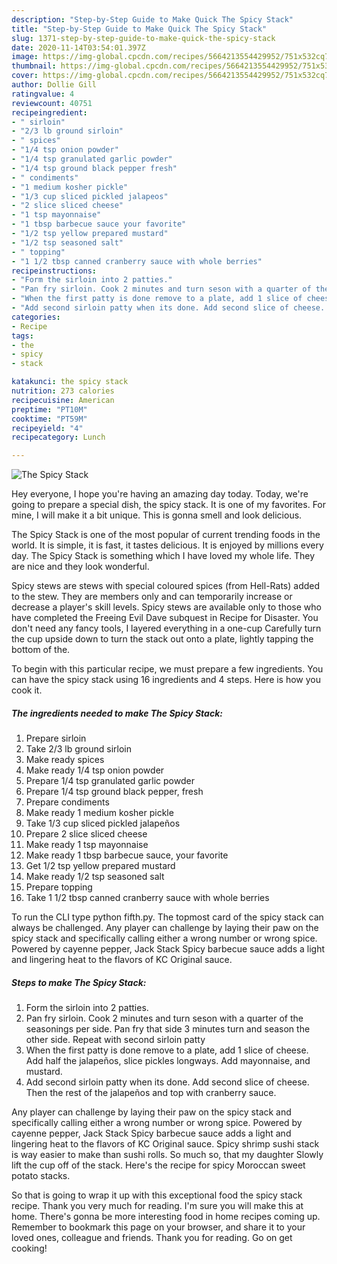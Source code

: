 ```yaml
---
description: "Step-by-Step Guide to Make Quick The Spicy Stack"
title: "Step-by-Step Guide to Make Quick The Spicy Stack"
slug: 1371-step-by-step-guide-to-make-quick-the-spicy-stack
date: 2020-11-14T03:54:01.397Z
image: https://img-global.cpcdn.com/recipes/5664213554429952/751x532cq70/the-spicy-stack-recipe-main-photo.jpg
thumbnail: https://img-global.cpcdn.com/recipes/5664213554429952/751x532cq70/the-spicy-stack-recipe-main-photo.jpg
cover: https://img-global.cpcdn.com/recipes/5664213554429952/751x532cq70/the-spicy-stack-recipe-main-photo.jpg
author: Dollie Gill
ratingvalue: 4
reviewcount: 40751
recipeingredient:
- " sirloin"
- "2/3 lb ground sirloin"
- " spices"
- "1/4 tsp onion powder"
- "1/4 tsp granulated garlic powder"
- "1/4 tsp ground black pepper fresh"
- " condiments"
- "1 medium kosher pickle"
- "1/3 cup sliced pickled jalapeos"
- "2 slice sliced cheese"
- "1 tsp mayonnaise"
- "1 tbsp barbecue sauce your favorite"
- "1/2 tsp yellow prepared mustard"
- "1/2 tsp seasoned salt"
- " topping"
- "1 1/2 tbsp canned cranberry sauce with whole berries"
recipeinstructions:
- "Form the sirloin into 2 patties."
- "Pan fry sirloin. Cook 2 minutes and turn seson with a quarter of the seasonings per side. Pan fry that side 3 minutes turn and season the other side. Repeat with second sirloin patty"
- "When the first patty is done remove to a plate, add 1 slice of cheese. Add half the jalapeños, slice pickles longways. Add mayonnaise, and mustard."
- "Add second sirloin patty when its done. Add second slice of cheese. Then the rest of the jalapeños and top with cranberry sauce."
categories:
- Recipe
tags:
- the
- spicy
- stack

katakunci: the spicy stack 
nutrition: 273 calories
recipecuisine: American
preptime: "PT10M"
cooktime: "PT59M"
recipeyield: "4"
recipecategory: Lunch

---
```



![The Spicy Stack](https://img-global.cpcdn.com/recipes/5664213554429952/751x532cq70/the-spicy-stack-recipe-main-photo.jpg)

Hey everyone, I hope you're having an amazing day today. Today, we're going to prepare a special dish, the spicy stack. It is one of my favorites. For mine, I will make it a bit unique. This is gonna smell and look delicious.

The Spicy Stack is one of the most popular of current trending foods in the world. It is simple, it is fast, it tastes delicious. It is enjoyed by millions every day. The Spicy Stack is something which I have loved my whole life. They are nice and they look wonderful.

Spicy stews are stews with special coloured spices (from Hell-Rats) added to the stew. They are members only and can temporarily increase or decrease a player&#39;s skill levels. Spicy stews are available only to those who have completed the Freeing Evil Dave subquest in Recipe for Disaster. You don&#39;t need any fancy tools, I layered everything in a one-cup Carefully turn the cup upside down to turn the stack out onto a plate, lightly tapping the bottom of the.


To begin with this particular recipe, we must prepare a few ingredients. You can have the spicy stack using 16 ingredients and 4 steps. Here is how you cook it.

<!--inarticleads1-->

##### The ingredients needed to make The Spicy Stack:

1. Prepare  sirloin
1. Take 2/3 lb ground sirloin
1. Make ready  spices
1. Make ready 1/4 tsp onion powder
1. Prepare 1/4 tsp granulated garlic powder
1. Prepare 1/4 tsp ground black pepper, fresh
1. Prepare  condiments
1. Make ready 1 medium kosher pickle
1. Take 1/3 cup sliced pickled jalapeños
1. Prepare 2 slice sliced cheese
1. Make ready 1 tsp mayonnaise
1. Make ready 1 tbsp barbecue sauce, your favorite
1. Get 1/2 tsp yellow prepared mustard
1. Make ready 1/2 tsp seasoned salt
1. Prepare  topping
1. Take 1 1/2 tbsp canned cranberry sauce with whole berries


To run the CLI type python fifth.py. The topmost card of the spicy stack can always be challenged. Any player can challenge by laying their paw on the spicy stack and specifically calling either a wrong number or wrong spice. Powered by cayenne pepper, Jack Stack Spicy barbecue sauce adds a light and lingering heat to the flavors of KC Original sauce. 

<!--inarticleads2-->

##### Steps to make The Spicy Stack:

1. Form the sirloin into 2 patties.
1. Pan fry sirloin. Cook 2 minutes and turn seson with a quarter of the seasonings per side. Pan fry that side 3 minutes turn and season the other side. Repeat with second sirloin patty
1. When the first patty is done remove to a plate, add 1 slice of cheese. Add half the jalapeños, slice pickles longways. Add mayonnaise, and mustard.
1. Add second sirloin patty when its done. Add second slice of cheese. Then the rest of the jalapeños and top with cranberry sauce.


Any player can challenge by laying their paw on the spicy stack and specifically calling either a wrong number or wrong spice. Powered by cayenne pepper, Jack Stack Spicy barbecue sauce adds a light and lingering heat to the flavors of KC Original sauce. Spicy shrimp sushi stack is way easier to make than sushi rolls. So much so, that my daughter Slowly lift the cup off of the stack. Here&#39;s the recipe for spicy Moroccan sweet potato stacks. 

So that is going to wrap it up with this exceptional food the spicy stack recipe. Thank you very much for reading. I'm sure you will make this at home. There's gonna be more interesting food in home recipes coming up. Remember to bookmark this page on your browser, and share it to your loved ones, colleague and friends. Thank you for reading. Go on get cooking!
